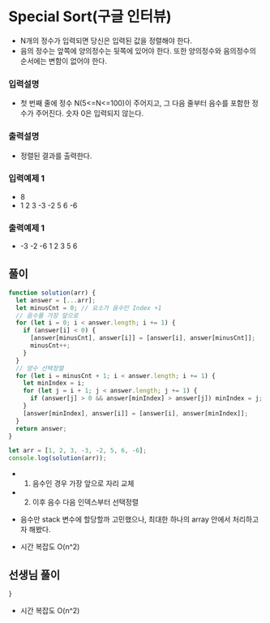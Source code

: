 # Special Sort(구글 인터뷰)

- N개의 정수가 입력되면 당신은 입력된 값을 정렬해야 한다.
- 음의 정수는 앞쪽에 양의정수는 뒷쪽에 있어야 한다. 또한 양의정수와 음의정수의 순서에는 변함이 없어야 한다.

### 입력설명

- 첫 번째 줄에 정수 N(5<=N<=100)이 주어지고, 그 다음 줄부터 음수를 포함한 정수가 주어진다. 숫자 0은 입력되지 않는다.

### 출력설명

- 정렬된 결과를 출력한다.

### 입력예제 1

- 8
- 1 2 3 -3 -2 5 6 -6

### 출력예제 1

- -3 -2 -6 1 2 3 5 6

## 풀이

```js
function solution(arr) {
  let answer = [...arr];
  let minusCnt = 0; // 요소가 음수인 Index +1
  // 음수를 가장 앞으로
  for (let i = 0; i < answer.length; i += 1) {
    if (answer[i] < 0) {
      [answer[minusCnt], answer[i]] = [answer[i], answer[minusCnt]];
      minusCnt++;
    }
  }
  // 양수 선택정렬
  for (let i = minusCnt + 1; i < answer.length; i += 1) {
    let minIndex = i;
    for (let j = i + 1; j < answer.length; j += 1) {
      if (answer[j] > 0 && answer[minIndex] > answer[j]) minIndex = j;
    }
    [answer[minIndex], answer[i]] = [answer[i], answer[minIndex]];
  }
  return answer;
}

let arr = [1, 2, 3, -3, -2, 5, 6, -6];
console.log(solution(arr));
```

- 1. 음수인 경우 가장 앞으로 자리 교체
- 2. 이후 음수 다음 인덱스부터 선택정렬

- 음수만 stack 변수에 할당할까 고민했으나, 최대한 하나의 array 안에서 처리하고자 해봤다.
- 시간 복잡도 O(n^2)

## 선생님 풀이

```js
}
```

- 시간 복잡도 O(n^2)
